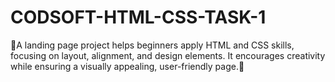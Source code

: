 # CODSOFT-HTML-CSS-TASK-1
🚀A landing page project helps beginners apply HTML and CSS skills, focusing on layout, alignment, and design elements. It encourages creativity while ensuring a visually appealing, user-friendly page.🚀
